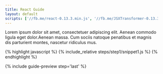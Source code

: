 ```yaml
---
title: React Guide
layout: default
scripts: ['//fb.me/react-0.13.3.min.js', '//fb.me/JSXTransformer-0.13.3.js']
---
```


Lorem ipsum dolor sit amet, consectetuer adipiscing elit. Aenean commodo ligula eget dolor.Aenean massa. Cum sociis natoque penatibus et magnis dis parturient montes, nascetur ridiculus mus.

{% highlight javascript %}
{% include_relative steps/step1/snippet1.js %}
{% endhighlight %}




{% include guide-preview step='last' %}
